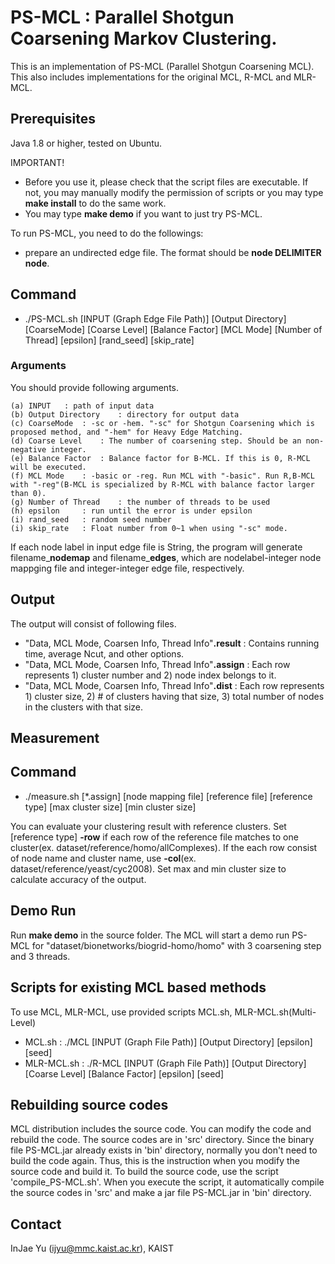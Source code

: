 # PS-MCL : Parallel Shotgun Coarsening Markov Clustering.

This is an implementation of PS-MCL (Parallel Shotgun Coarsening MCL).
This also includes implementations for the original MCL, R-MCL and MLR-MCL.


## Prerequisites

Java 1.8 or higher, tested on Ubuntu.


IMPORTANT!
- Before you use it, please check that the script files are executable. If not, you may manually modify the permission of scripts or you may type **make install** to do the same work.
- You may type **make demo** if you want to just try PS-MCL.


To run PS-MCL, you need to do the followings:
- prepare an undirected edge file.  The format should be **node DELIMITER node**.


## Command

- ./PS-MCL.sh [INPUT (Graph Edge File Path)] [Output Directory] [CoarseMode] [Coarse Level] [Balance Factor] [MCL Mode] [Number of Thread] [epsilon] [rand_seed] [skip_rate]

### Arguments

You should provide following arguments.

	(a) INPUT	: path of input data
	(b) Output Directory	: directory for output data
	(c) CoarseMode	: -sc or -hem. "-sc" for Shotgun Coarsening which is proposed method, and "-hem" for Heavy Edge Matching.
	(d) Coarse Level	: The number of coarsening step. Should be an non-negative integer.
	(e) Balance Factor	: Balance factor for B-MCL. If this is 0, R-MCL will be executed.
	(f) MCL Mode	: -basic or -reg. Run MCL with "-basic". Run R,B-MCL with "-reg"(B-MCL is specialized by R-MCL with balance factor larger than 0).
	(g) Number of Thread	: the number of threads to be used
	(h) epsilon		: run until the error is under epsilon
	(i) rand_seed	: random seed number
	(i) skip_rate	: Float number from 0~1 when using "-sc" mode. 

If each node label in input edge file is String, the program will generate filename_**nodemap** and  filename_**edges**, which are nodelabel-integer node mappging file and integer-integer edge file, respectively.


## Output
The output will consist of following files.
- "Data, MCL Mode, Coarsen Info, Thread Info"**.result** : Contains running time, average Ncut, and other options.
- "Data, MCL Mode, Coarsen Info, Thread Info"**.assign** : Each row represents 1) cluster number and 2) node index belongs to it.
- "Data, MCL Mode, Coarsen Info, Thread Info"**.dist** : Each row represents 1) cluster size, 2) # of clusters having that size, 3) total number of nodes in the clusters with that size.



## Measurement
## Command
- ./measure.sh [*.assign] [node mapping file] [reference file] [reference type] [max cluster size] [min cluster size]

You can evaluate your clustering result with reference clusters.  Set [reference type] **-row** if each row of the reference file matches to one cluster(ex. dataset/reference/homo/allComplexes). If the each row consist of node name and cluster name, use **-col**(ex. dataset/reference/yeast/cyc2008). Set max and min cluster size to calculate accuracy of the output.


## Demo Run
Run **make demo** in the source folder. The MCL will start a demo run PS-MCL for "dataset/bionetworks/biogrid-homo/homo" with 3 coarsening step and 3 threads. 

## Scripts for existing MCL based methods

To use MCL, MLR-MCL, use provided scripts MCL.sh, MLR-MCL.sh(Multi-Level)
- MCL.sh : ./MCL [INPUT (Graph File Path)] [Output Directory] [epsilon] [seed]
- MLR-MCL.sh : ./R-MCL [INPUT (Graph File Path)] [Output Directory] [Coarse Level] [Balance Factor] [epsilon] [seed]



## Rebuilding source codes
MCL distribution includes the source code. You can modify the code and rebuild
the code. The source codes are in 'src' directory.
Since the binary file PS-MCL.jar already exists in 'bin' directory, normally you
don't need to build the code again. Thus, this is the instruction when you 
modify the source code and build it.
To build the source code, use the script 'compile_PS-MCL.sh'. When you
execute the script, it automatically compile the source codes in 'src' and make
a jar file PS-MCL.jar in 'bin' directory. 


## Contact
InJae Yu (ijyu@mmc.kaist.ac.kr), KAIST
